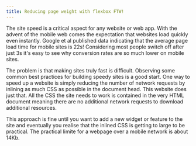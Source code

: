 ```yaml
---
title: Reducing page weight with flexbox FTW!
---
```


The site speed  is a critical aspect for any website or web app. With the advent of the mobile web comes the expectation that websites load quickly even instantly. Google et al published data indicating that the average page load time for mobile sites is 22s! Considering most people switch off after just 3s it's easy to see why conversion rates are so much lower on mobile sites. 

The problem is that making sites truly fast is difficult. Observing some common best practices for building speedy sites is a good start. One way to speed up a website is simply reducing the number of network requests by inlining as much CSS as possible in the document head. This website does just that. All the CSS the site needs to work is contained in the very HTML document meaning there are no additional network requests to download additional resources. 

This approach is fine until you want to add a new widget or feature to the site and eventually you realise that the inlined CSS is getting to large to be practical. The practical limite for a webpage over a mobile network is about 14Kb. 

